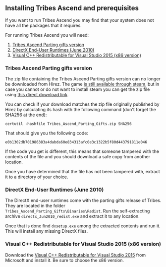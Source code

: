 ## Installing Tribes Ascend and prerequisites

If you want to run Tribes Ascend you may find that your system does not have 
all the packages that it requires.

For running Tribes Ascend you will need:

1. [Tribes Ascend Parting gifts version](#Tribes-Ascend-Parting-gifts-version)
2. [DirectX End-User Runtimes (June 2010)](#DirectX-End-User-Runtimes-June-2010)
3. [Visual C++ Redistributable for Visual Studio 2015 (x86 version)](#Visual-C++-Redistributable-for-Visual-Studio-2015-x86-version)

### Tribes Ascend Parting gifts version

The zip file containing the Tribes Ascend Parting gifts version can no longer be downloaded from Hirez.
The game [is still available through steam](https://store.steampowered.com/app/17080/Tribes_Ascend/),
but in case you cannot or do not want to install steam you can get the zip file using
[this direct download link](https://drive.google.com/uc?id=1hsjXFWJ2yvBCPNAy8SxQ2hT3XLIPvsrE&export=download).

You can check if your download matches the zip file originally published by Hirez by
calculating its hash with the following command (don't forget the SHA256 at the end):

    certutil -hashfile Tribes_Ascend_Parting_Gifts.zip SHA256

That should give you the following code:
   
    e0b1302db701986383a4dabda60e834313afc0e3c1322b5f80d443791811e046

If the code you get is different, this means that someone tampered with the contents
of the file and you should download a safe copy from another location. 

Once you have determined that the file has not been tampered with, extract it to a directory of your choice.

### DirectX End-User Runtimes (June 2010)

The DirectX end-user runtimes come with the parting gifts release of Tribes.
They are located in the folder `Tribes_Ascend_Parting_Gifts\Binaries\Redist`.
Run the self-extracting archive `directx_Jun2010_redist.exe` and extract it
to any location.

Once that is done find `dxsetup.exe` among the extracted contents and run it.
This will install any missing DirectX files.

### Visual C++ Redistributable for Visual Studio 2015 (x86 version) 

Download the [Visual C++ Redistributable for Visual Studio 2015](https://www.microsoft.com/en-us/download/details.aspx?id=48145)
from Microsoft and install it. Be sure to choose the x86 version. 
